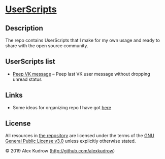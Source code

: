 # [UserScripts](https://github.com/alexkudrow/UserScripts)

## Description

The repo contains UserScripts that I make for my own usage and ready to share with the open source community.

## UserScripts list

- [Peep VK message](https://github.com/alexkudrow/UserScripts/tree/master/userscripts/peep_vk_message) – Peep last VK user message without dropping unread status

## Links

- Some ideas for organizing repo I have got [here](https://github.com/jerone/UserScripts)

## License

All resources in [the repository](https://github.com/alexkudrow/UserScripts) are licensed under the terms of the [GNU General Public License v3.0](https://github.com/alexkudrow/UserScripts/blob/master/LICENSE.txt) unless explicitly otherwise stated.

© 2019 Alex Kudrow (http://github.com/alexkudrow)